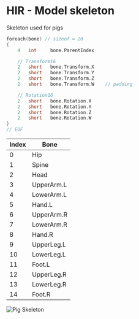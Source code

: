 # HIR - Model skeleton

Skeleton used for pigs

```c
foreach(bone) // sizeof = 20
{
    4   int     bone.ParentIndex

    // Transform16
    2   short   bone.Transform.X
    2   short   bone.Transform.Y
    2   short   bone.Transform.Z
    2   short   bone.Transform.W    // padding

    // Rotation16
    2   short   bone.Rotation.X
    2   short   bone.Rotation.Y
    2   short   bone.Rotation.Z
    2   short   bone.Rotation.W
}
// EOF
```

| Index | Bone 
| ----- | ----- 
| 0     | Hip
| 1     | Spine
| 2     | Head
| 3     | UpperArm.L
| 4     | LowerArm.L
| 5     | Hand.L
| 6     | UpperArm.R
| 7     | LowerArm.R
| 8     | Hand.R
| 9     | UpperLeg.L
| 10    | LowerLeg.L
| 11    | Foot.L
| 12    | UpperLeg.R
| 13    | LowerLeg.R
| 14    | Foot.R

![Pig Skeleton](images/pig_skeleton.png)
